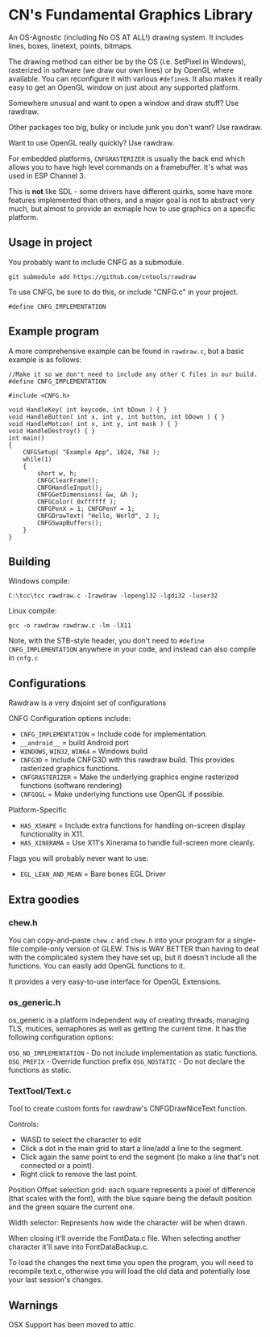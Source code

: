# CN's Fundamental Graphics Library

An OS-Agnostic (including No OS AT ALL!) drawing system.  It includes lines,
boxes, linetext, points, bitmaps.

The drawing method can either be by the OS (i.e. SetPixel in Windows),
rasterized in software (we draw our own lines) or by OpenGL where available.
You can reconfigure it with various `#define`s.  It also makes it really easy
to get an OpenGL window on just about any supported platform.

Somewhere unusual and want to open a window and draw stuff?  Use rawdraw.

Other packages too big, bulky or include junk you don't want?  Use rawdraw.

Want to use OpenGL really quickly?  Use rawdraw.

For embedded platforms, `CNFGRASTERIZER` is usually the back end which allows
you to have high level commands on a framebuffer.  It's what was used in ESP
Channel 3.

This is **not** like SDL - some drivers have different quirks, some have
more features implemented than others, and a major goal is not to abstract
very much, but almost to provide an exmaple how to use graphics on a specific
platform.


## Usage in project

You probably want to include CNFG as a submodule.

`git submodule add https://github.com/cntools/rawdraw`

To use CNFG, be sure to do this, or include "CNFG.c" in your project.
```
#define CNFG_IMPLEMENTATION
```

## Example program
A more comprehensive example can be found in `rawdraw.c`, but a basic example
is as follows:

```
//Make it so we don't need to include any other C files in our build.
#define CNFG_IMPLEMENTATION

#include <CNFG.h>

void HandleKey( int keycode, int bDown ) { }
void HandleButton( int x, int y, int button, int bDown ) { }
void HandleMotion( int x, int y, int mask ) { }
void HandleDestroy() { }
int main()
{
	CNFGSetup( "Example App", 1024, 768 );
	while(1)
	{
		short w, h;
		CNFGClearFrame();
		CNFGHandleInput();
		CNFGGetDimensions( &w, &h );
		CNFGColor( 0xffffff );
		CNFGPenX = 1; CNFGPenY = 1;
		CNFGDrawText( "Hello, World", 2 );
		CNFGSwapBuffers();
	}
}
```

## Building

Windows compile:
```
C:\tcc\tcc rawdraw.c -Irawdraw -lopengl32 -lgdi32 -luser32
```

Linux compile:
```
gcc -o rawdraw rawdraw.c -lm -lX11
```

Note, with the STB-style header, you don't need to
`#define CNFG_IMPLEMENTATION` anywhere in your code, and instead can also
compile in `cnfg.c`

## Configurations
Rawdraw is a very disjoint set of configurations

CNFG Configuration options include:
* `CNFG_IMPLEMENTATION` = Include code for implementation.
* `__android__` = build Android port
* `WINDOWS`, `WIN32`, `WIN64` = Windows build
* `CNFG3D` = Include CNFG3D with this rawdraw build.  This provides rasterized graphics functions.
* `CNFGRASTERIZER` = Make the underlying graphics engine rasterized functions (software rendering)
* `CNFGOGL` = Make underlying functions use OpenGL if possible.

Platform-Specific
* `HAS_XSHAPE` = Include extra functions for handling on-screen display functionality in X11.
* `HAS_XINERAMA` = Use X11's Xinerama to handle full-screen more cleanly.

Flags you will probably never want to use:
* `EGL_LEAN_AND_MEAN` = Bare bones EGL Driver


## Extra goodies

### chew.h

You can copy-and-paste `chew.c` and `chew.h` into your program for a single-file compile-only
version of GLEW.  This is WAY BETTER than having to deal with the complicated system they have
set up, but it doesn't include all the functions.  You can easily add OpenGL functions to it.

It provides a very easy-to-use interface for OpenGL Extensions.

### os_generic.h

os_generic is a platform independent way of creating threads, managing TLS, mutices, 
semaphores as well as getting the current time.  It has the following configuration options:

`OSG_NO_IMPLEMENTATION` - Do not include implementation as static functions.
`OSG_PREFIX` - Override function prefix
`OSG_NOSTATIC` - Do not declare the functions as static.

### TextTool/Text.c

Tool to create custom fonts for rawdraw's CNFGDrawNiceText function.

Controls: 
* WASD to select the character to edit
* Click a dot in the main grid to start a line/add a line to the segment.
* Click again the same point to end the segment (to make a line that's not connected or a point).
* Right click to remove the last point.
	
Position Offset selection grid: each square represents a pixel of difference (that scales with the font), with the blue square being the default position and the green square the current one.

Width selector: Represents how wide the character will be when drawn.

When closing it'll override the FontData.c file.
When selecting another character it'll save into FontDataBackup.c.

To load the changes the next time you open the program, you will need to recompile text.c, otherwise you will load the old data and potentially lose your last session's changes.

## Warnings

OSX Support has been moved to attic.
